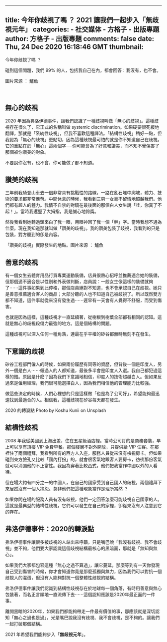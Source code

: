 
---
title: 今年你歧視了嗎 ？ 2021 讓我們一起步入「無歧視元年」
categories: 
    - 社交媒体
    - 方格子 - 出版專題
author: 方格子 - 出版專題
comments: false
date: Thu, 24 Dec 2020 16:18:46 GMT
thumbnail: 
---

<div>   
<p>今年你歧視了嗎 ？</p>
<p>碰到這個問題，我們 99% 的人，包括我自己在內，都會回答：我沒有，也不會。</p>
<p>圖片來源 ： 鱸魚</p>
<p><br></p>
<h2>無心的歧視</h2>
<p>2020 年因為弗洛伊德事件，讓我們認識了一種歧視叫做「無心的歧視」。這種歧視存在很久了，它正式的名稱叫做 systemic discrimination。如果硬要很死板地翻譯，那就是「系統性歧視」，但我不喜歡這種譯法。「結構性歧視」稍好一點，但我認為「無心的歧視」更貼切，因為這種歧視最可怕的就是你不知道自己在歧視。它的重點在於「無心」這兩個字──你可能會為了好意和讚美，而不知不覺傷害了那個被你讚美的對象。</p>
<p>不要說你沒有，也不會，你可能做了都不知道。</p>
<h2>讚美的歧視</h2>
<p>三年前我騎登山車去一個非常具有挑戰性的路線，一路在亂石堆中爬坡，體力、技術的要求都非常嚴苛。中間休息的時候，我看到三男一女毫不留情地超越我們。他們都有超人的體力。我情不自禁的對騎在最後面的那個白人女生說「哇，你真了不起！」。當時我還竪了大拇指，我是誠心地誇獎。</p>
<p>然後我看到她轉過頭來白了我一眼，用眼神回了我一個「幹」字。當時我想不通為什麼。現在我知道那就叫做「讚美的歧視」。我的讚美包裝了歧視，我看到的只是包裝，對方聽到的卻是內容。</p>
<p>「讚美的歧視」實際發生的地點。圖片來源 ： 鱸魚</p>
<h2>善意的歧視</h2>
<p>有一個女生去體育用品行買專業運動裝備，店員很熱心招呼並推薦適合她的裝備，但那個適不適合是以性別和外表做判斷，店員說：一般女生像這樣的裝備就夠了⋯⋯這件事如果到此停格，那個店員絕對不知道，也不會承認自己在歧視。她只是善意推薦適合客人的商品；大部分聽的人也不知道自己被歧視了。所以既然雙方都不知道，這件事就從來沒有發生過⋯⋯遲早有一天會有人覺得不舒服，而受到傷害。</p>
<p>也就是因為這樣，這種歧視才一直延續著，從樹根到樹葉全部都有相同的認知。這就是無心的歧視殺傷力最強的地方。這是個結構的問題。</p>
<p>這種歧視可以深入任何一種角落，連最在乎平權的矽谷都無時無刻不在發生。</p>
<h2>下意識的歧視</h2>
<p>矽谷工程部門僱人的時候，如果兩份履歷有同等的資歷，但背後一個是印度人，另外一個是白人⋯⋯僱過人的人都知道，最後多半會是印度人入選。我自己都犯過這樣的錯。原因是什麼？因為我們下意識地相信，印度人的技術超越白人。但如果反過來是僱用經理，我們很可能選擇白人，因為我們相信他的管理能力比較強。</p>
<p>做這些決定的時候，人們心裡想的只是這樣做「也是為了公司好」，希望能夠最迅速找到最適合的人。相信我，這種歧視在矽谷每天都在發生。</p>
<p>2020 的轉淚點 Photo by Koshu Kunii on Unsplash</p>
<h2>結構性歧視</h2>
<p>2008 年我從美國到上海出差，住在五星級酒店𥚃。當時公司訂的是商務套裝，早上可以享有頂樓 VIP 免費早餐。那個樓層不對外開放，只提供給 VIP 住客。在那裡住了兩個禮拜，我看到所有的西方人入座，服務人員從來沒有檢視房卡。但如果碰到東方臉孔又比較「國內打扮」的，就會很客氣地跟客人要房卡，彷彿那份客氣就可以消彌他的不正當性。我因為穿著比較西式，他們把我當作中國以外的人看待。</p>
<p>但在場大約有四分之一的中國人，在自己的國家受到自己國人的歧視，兩個禮拜下來居然沒有一個人抱怨。莫非他們把這種現象當作是理所當然 ？</p>
<p>如果你問在場的服務人員有沒有歧視，他們一定回答怎麼可能歧視自己國家的人。這就是最典型的結構性歧視，它們可以發生在自己的家𥚃，卻從來沒有人注意到它的存在。</p>
<h2>弗洛伊德事件：2020的轉淚點</h2>
<p>弗洛伊德事件讓很多被歧視的人站出來呼籲，只是嘴巴說「我沒有歧視、我不會歧視」並不夠，他們要大家認識這個歧視結構最核心的黑暗面，那就是「無知與無心」。</p>
<p>如果我們大家都包容這種「無心之過不算過」，讓它蔓延，那麼等到有一天你發現自己受到傷害的時候，你才會知道你竟是那麼孤獨與無力，因為我們可以對抗一個歧視人的混蛋，但沒有人能夠對抗一個整體性歧視的結構。</p>
<p>弗洛伊德事件讓我們認識到結構性歧視存在於地球每一個角落，有時用善意與無心包裝著，而名正言順地一直流傳下去⋯⋯這個認知應該是2020年最正面的一件事。</p>
<p>離開黑暗的2020年，如果我們都能夠帶走一件最有價值的事，那應該就是深切認知「無心之過也是過」，光是嘴巴說我沒有歧視、我不會歧視，是不夠的。讓我們一起打破那個結構。</p>
<p>2021 年希望我們能夠步入「<strong>無歧視元年</strong>」。</p>  
</div>
            